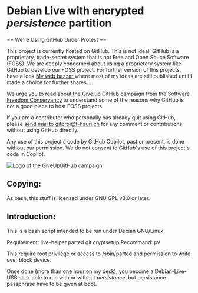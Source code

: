 # Debian Live with encrypted *persistence* partition

== We're Using GitHub Under Protest ==

This project is currently hosted on GitHub.  This is not ideal; GitHub is a
proprietary, trade-secret system that is not Free and Open Souce Software
(FOSS).  We are deeply concerned about using a proprietary system like GitHub
to develop our FOSS project.  For further version of this projects, have a look
[My web bazzar ](https://f-hauri.ch/vrac/?C=M;O=D) where most of my ideas are
still published until I made a choice for further shares...

We urge you to read about the [Give up GitHub](https://GiveUpGitHub.org)
campaign from [the Software Freedom Conservancy](https://sfconservancy.org) to
understand some of the reasons why GitHub is not a good place to host FOSS
projects.

If you are a contributor who personally has already quit using GitHub, please
[send mail to gitproj@f-hauri.ch](mailto:gitproj@f-hauri.ch) for any comment
or contributions without using GitHub directly.

Any use of this project's code by GitHub Copilot, past or present, is done
without our permission.  We do not consent to GitHub's use of this project's
code in Copilot.

![Logo of the GiveUpGitHub campaign](https://sfconservancy.org/img/GiveUpGitHub.png)

Copying:
--------

As bash, this stuff is licensed under GNU GPL v3.0 or later.

Introduction:
-------------

This is a bash script intended to be run under Debian GNU/Linux

Requirement: live-helper parted git cryptsetup
Recommand: pv

This require root privilege or access to /sbin/parted and permission
to write over block device.

Once done (more than one hour on my desk), you become a Debian-Live-USB
stick able to run with or without *persistance*, but persistance passphrase
have to be given at boot.
